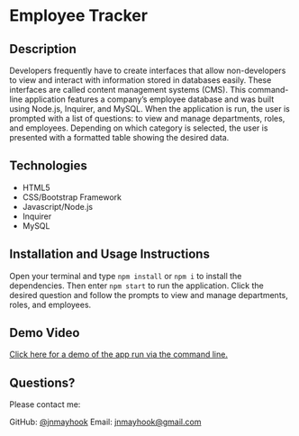 # Employee Tracker

## Description

Developers frequently have to create interfaces that allow non-developers to view and interact with information stored in databases easily.  These interfaces are called content management systems (CMS).  This command-line application features a company’s employee database and was built using Node.js, Inquirer, and MySQL.  When the application is run, the user is prompted with a list of questions: to view and manage departments, roles, and employees.  Depending on which category is selected, the user is presented with a formatted table showing the desired data.


## Technologies
- HTML5
- CSS/Bootstrap Framework
- Javascript/Node.js
- Inquirer
- MySQL



## Installation and Usage Instructions
Open your terminal and type `npm install` or `npm i` to install the dependencies.  Then enter `npm start` to run the application.  Click the desired question and follow the prompts to view and manage departments, roles, and employees.



## Demo Video
[Click here for a demo of the app run via the command line.](https://drive.google.com/file/d/1m_gaQ98-W33CHC8LTCZ6YkGeVYjAMg5N/view)



## Questions? 
Please contact me: 

GitHub: [@jnmayhook](https://github.com/jnmayhook)
Email: [jnmayhook@gmail.com](mailto:jnmayhook@gmail.com)

